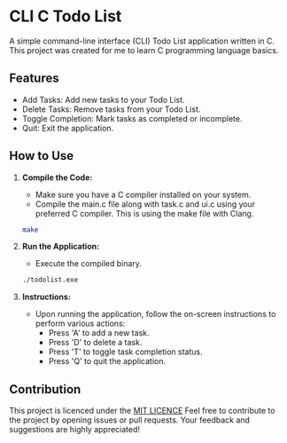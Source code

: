 # CLI C Todo List

A simple command-line interface (CLI) Todo List application written in C. This project was created for me to learn C programming language basics.

## Features

* Add Tasks: Add new tasks to your Todo List.
* Delete Tasks: Remove tasks from your Todo List.
* Toggle Completion: Mark tasks as completed or incomplete.
* Quit: Exit the application.

## How to Use

1. **Compile the Code:**
    * Make sure you have a C compiler installed on your system.
    * Compile the main.c file along with task.c and ui.c using your preferred C compiler.
    This is using the make file with Clang.

    ```bash
    make
    ```

2. **Run the Application:**
    * Execute the compiled binary.

    ```bash
    ./todolist.exe
    ```

3. **Instructions:**
    * Upon running the application, follow the on-screen instructions to perform various actions:
        * Press 'A' to add a new task.
        * Press 'D' to delete a task.
        * Press 'T' to toggle task completion status.
        * Press 'Q' to quit the application.

## Contribution

This project is licenced under the [MIT LICENCE](LICENCE) Feel free to contribute to the project by opening issues or pull requests. Your feedback and suggestions are highly appreciated!
